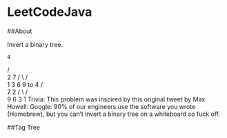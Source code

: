 # LeetCodeJava
##About

Invert a binary tree.

    4
  /   \
 2     7
/ \   / \
1   3 6   9
to
    4
  /   \
 7     2
/ \   / \
9   6 3   1
Trivia:
This problem was inspired by this original tweet by Max Howell:
Google: 90% of our engineers use the software you wrote (Homebrew), but you can’t invert a binary tree on a whiteboard so fuck off.



##Tag
Tree


